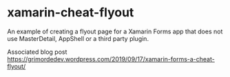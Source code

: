 # xamarin-cheat-flyout
An example of creating a flyout page for a Xamarin Forms app that does not use MasterDetail, AppShell or a third party plugin.

Associated blog post https://grimordedev.wordpress.com/2019/09/17/xamarin-forms-a-cheat-flyout/
